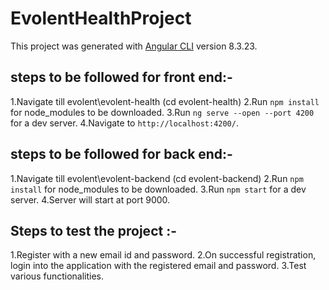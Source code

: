 # EvolentHealthProject

This project was generated with [Angular CLI](https://github.com/angular/angular-cli) version 8.3.23.

## steps to be followed for front end:-

1.Navigate till evolent\evolent-health (cd evolent-health)
2.Run `npm install` for node_modules to be downloaded.
3.Run `ng serve --open --port 4200` for a dev server. 
4.Navigate to `http://localhost:4200/`. 

## steps to be followed for back end:-

1.Navigate till evolent\evolent-backend (cd evolent-backend)
2.Run `npm install` for node_modules to be downloaded.
3.Run `npm start` for a dev server. 
4.Server will start at  port 9000. 

## Steps to test the project :-

1.Register with a new email id and password.
2.On successful registration, login into the application with the registered email and password.
3.Test various functionalities.